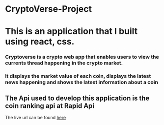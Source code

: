 # CryptoVerse-Project

# This is an application that I built using react, css. 

### Cryptoverse is a crypto web app that enables users to view the currents thread happening in the crypto market. 

### It displays the market value of each coin, displays the latest news happening and shows the latest information about a coin

## The Api used to develop this application is the coin ranking api at Rapid Api

The live url can be found  [here](https://crypto-verse-project.netlify.app/)
